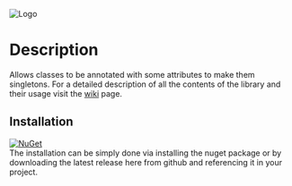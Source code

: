 ![Logo](../release/logo.png)

# Description
Allows classes to be annotated with some attributes to make them singletons. For a detailed description of all the contents of the library and their usage visit the [wiki](https://github.com/Narumikazuchi/Singleton/wiki) page.
  
## Installation
[![NuGet](https://img.shields.io/nuget/v/Narumikazuchi.Singletons.svg)](https://www.nuget.org/packages/Narumikazuchi.Singletons)  
The installation can be simply done via installing the nuget package or by downloading the latest release here from github and referencing it in your project.
